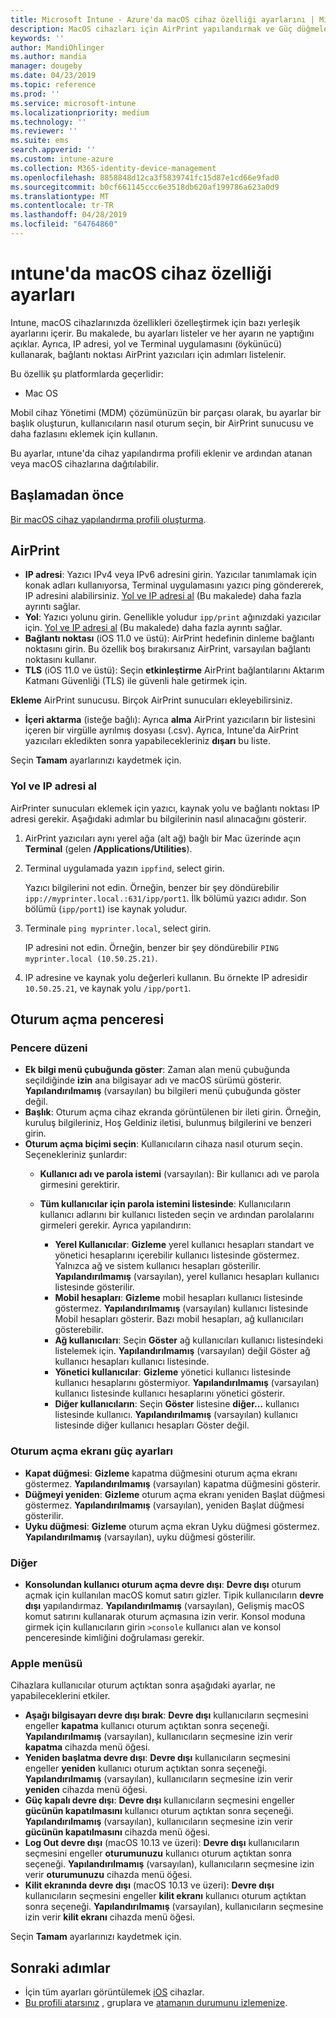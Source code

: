 ```yaml
---
title: Microsoft Intune - Azure'da macOS cihaz özelliği ayarlarını | Microsoft Docs
description: MacOS cihazları için AirPrint yapılandırmak ve Güç düğmelerini Microsoft Intune gösterme veya gizleme için oturum açma penceresinde özelleştirmek için bkz. Ağınızdaki IP adresi, yol ve bir AirPrint sunucusunun bağlantı noktası ayarlarını almak için adımlara bakın. Bu ayarları bir cihaz yapılandırma profilinde de macOS cihaz özellikleri yapılandırmak için kullanın.
keywords: ''
author: MandiOhlinger
ms.author: mandia
manager: dougeby
ms.date: 04/23/2019
ms.topic: reference
ms.prod: ''
ms.service: microsoft-intune
ms.localizationpriority: medium
ms.technology: ''
ms.reviewer: ''
ms.suite: ems
search.appverid: ''
ms.custom: intune-azure
ms.collection: M365-identity-device-management
ms.openlocfilehash: 8858848d12ca3f5839741fc15d87e1cd66e9fad0
ms.sourcegitcommit: b0cf661145ccc6e3518db620af199786a623a0d9
ms.translationtype: MT
ms.contentlocale: tr-TR
ms.lasthandoff: 04/28/2019
ms.locfileid: "64764860"
---
```

# <a name="macos-device-feature-settings-in-intune"></a>ıntune'da macOS cihaz özelliği ayarları

Intune, macOS cihazlarınızda özellikleri özelleştirmek için bazı yerleşik ayarlarını içerir. Bu makalede, bu ayarları listeler ve her ayarın ne yaptığını açıklar. Ayrıca, IP adresi, yol ve Terminal uygulamasını (öykünücü) kullanarak, bağlantı noktası AirPrint yazıcıları için adımları listelenir.

Bu özellik şu platformlarda geçerlidir:

- Mac OS

Mobil cihaz Yönetimi (MDM) çözümünüzün bir parçası olarak, bu ayarlar bir başlık oluşturun, kullanıcıların nasıl oturum seçin, bir AirPrint sunucusu ve daha fazlasını eklemek için kullanın.

Bu ayarlar, ıntune'da cihaz yapılandırma profili eklenir ve ardından atanan veya macOS cihazlarına dağıtılabilir.

## <a name="before-you-begin"></a>Başlamadan önce

[Bir macOS cihaz yapılandırma profili oluşturma](device-features-configure.md).

## <a name="airprint"></a>AirPrint

- **IP adresi**: Yazıcı IPv4 veya IPv6 adresini girin. Yazıcılar tanımlamak için konak adları kullanıyorsa, Terminal uygulamasını yazıcı ping göndererek, IP adresini alabilirsiniz. [Yol ve IP adresi al](#get-the-ip-address-and-path) (Bu makalede) daha fazla ayrıntı sağlar.
- **Yol**: Yazıcı yolunu girin. Genellikle yoludur `ipp/print` ağınızdaki yazıcılar için. [Yol ve IP adresi al](#get-the-ip-address-and-path) (Bu makalede) daha fazla ayrıntı sağlar.
- **Bağlantı noktası** (iOS 11.0 ve üstü): AirPrint hedefinin dinleme bağlantı noktasını girin. Bu özellik boş bırakırsanız AirPrint, varsayılan bağlantı noktasını kullanır.
- **TLS** (iOS 11.0 ve üstü): Seçin **etkinleştirme** AirPrint bağlantılarını Aktarım Katmanı Güvenliği (TLS) ile güvenli hale getirmek için.

**Ekleme** AirPrint sunucusu. Birçok AirPrint sunucuları ekleyebilirsiniz.

- **İçeri aktarma** (isteğe bağlı): Ayrıca **alma** AirPrint yazıcıların bir listesini içeren bir virgülle ayrılmış dosyası (.csv). Ayrıca, Intune'da AirPrint yazıcıları ekledikten sonra yapabilecekleriniz **dışarı** bu liste.

Seçin **Tamam** ayarlarınızı kaydetmek için.

### <a name="get-the-ip-address-and-path"></a>Yol ve IP adresi al

AirPrinter sunucuları eklemek için yazıcı, kaynak yolu ve bağlantı noktası IP adresi gerekir. Aşağıdaki adımlar bu bilgilerinin nasıl alınacağını gösterir.

1. AirPrint yazıcıları aynı yerel ağa (alt ağ) bağlı bir Mac üzerinde açın **Terminal** (gelen **/Applications/Utilities**).
2. Terminal uygulamada yazın `ippfind`, select girin.

    Yazıcı bilgilerini not edin. Örneğin, benzer bir şey döndürebilir `ipp://myprinter.local.:631/ipp/port1`. İlk bölümü yazıcı adıdır. Son bölümü (`ipp/port1`) ise kaynak yoludur.

3. Terminale `ping myprinter.local`, select girin.

   IP adresini not edin. Örneğin, benzer bir şey döndürebilir `PING myprinter.local (10.50.25.21)`.

4. IP adresine ve kaynak yolu değerleri kullanın. Bu örnekte IP adresidir `10.50.25.21`, ve kaynak yolu `/ipp/port1`.

## <a name="login-window"></a>Oturum açma penceresi

### <a name="window-layout"></a>Pencere düzeni

- **Ek bilgi menü çubuğunda göster**: Zaman alan menü çubuğunda seçildiğinde **izin** ana bilgisayar adı ve macOS sürümü gösterir. **Yapılandırılmamış** (varsayılan) bu bilgileri menü çubuğunda göster değil.
- **Başlık**: Oturum açma cihaz ekranda görüntülenen bir ileti girin. Örneğin, kuruluş bilgileriniz, Hoş Geldiniz iletisi, bulunmuş bilgilerini ve benzeri girin.
- **Oturum açma biçimi seçin**: Kullanıcıların cihaza nasıl oturum seçin. Seçenekleriniz şunlardır:
  - **Kullanıcı adı ve parola istemi** (varsayılan): Bir kullanıcı adı ve parola girmesini gerektirir.
  - **Tüm kullanıcılar için parola istemini listesinde**: Kullanıcıların kullanıcı adlarını bir kullanıcı listeden seçin ve ardından parolalarını girmeleri gerekir. Ayrıca yapılandırın:

    - **Yerel Kullanıcılar**: **Gizleme** yerel kullanıcı hesapları standart ve yönetici hesaplarını içerebilir kullanıcı listesinde göstermez. Yalnızca ağ ve sistem kullanıcı hesapları gösterilir. **Yapılandırılmamış** (varsayılan), yerel kullanıcı hesapları kullanıcı listesinde gösterilir.
    - **Mobil hesapları**: **Gizleme** mobil hesapları kullanıcı listesinde göstermez. **Yapılandırılmamış** (varsayılan) kullanıcı listesinde Mobil hesapları gösterir. Bazı mobil hesapları, ağ kullanıcıları gösterebilir.
    - **Ağ kullanıcıları**: Seçin **Göster** ağ kullanıcıları kullanıcı listesindeki listelemek için. **Yapılandırılmamış** (varsayılan) değil Göster ağ kullanıcı hesapları kullanıcı listesinde.
    - **Yönetici kullanıcılar**: **Gizleme** yönetici kullanıcı listesinde kullanıcı hesaplarını göstermiyor. **Yapılandırılmamış** (varsayılan) kullanıcı listesinde kullanıcı hesaplarını yönetici gösterir.
    - **Diğer kullanıcıların**: Seçin **Göster** listesine **diğer...**  kullanıcı listesinde kullanıcı. **Yapılandırılmamış** (varsayılan) kullanıcı listesinde diğer kullanıcı hesapları Göster değil.

### <a name="login-screen-power-settings"></a>Oturum açma ekranı güç ayarları

- **Kapat düğmesi**: **Gizleme** kapatma düğmesini oturum açma ekranı göstermez. **Yapılandırılmamış** (varsayılan) kapatma düğmesini gösterir.
- **Düğmeyi yeniden**: **Gizleme** oturum açma ekranı yeniden Başlat düğmesi göstermez. **Yapılandırılmamış** (varsayılan), yeniden Başlat düğmesi gösterilir.
- **Uyku düğmesi**: **Gizleme** oturum açma ekran Uyku düğmesi göstermez. **Yapılandırılmamış** (varsayılan), uyku düğmesi gösterilir.

### <a name="other"></a>Diğer

- **Konsolundan kullanıcı oturum açma devre dışı**: **Devre dışı** oturum açmak için kullanılan macOS komut satırı gizler. Tipik kullanıcıların **devre dışı** yapılandırmaz. **Yapılandırılmamış** (varsayılan), Gelişmiş macOS komut satırını kullanarak oturum açmasına izin verir. Konsol moduna girmek için kullanıcıların girin `>console` kullanıcı alan ve konsol penceresinde kimliğini doğrulaması gerekir.

### <a name="apple-menu"></a>Apple menüsü

Cihazlara kullanıcılar oturum açtıktan sonra aşağıdaki ayarlar, ne yapabileceklerini etkiler.

- **Aşağı bilgisayarı devre dışı bırak**: **Devre dışı** kullanıcıların seçmesini engeller **kapatma** kullanıcı oturum açtıktan sonra seçeneği. **Yapılandırılmamış** (varsayılan), kullanıcıların seçmesine izin verir **kapatma** cihazda menü öğesi.
- **Yeniden başlatma devre dışı**: **Devre dışı** kullanıcıların seçmesini engeller **yeniden** kullanıcı oturum açtıktan sonra seçeneği. **Yapılandırılmamış** (varsayılan), kullanıcıların seçmesine izin verir **yeniden** cihazda menü öğesi.
- **Güç kapalı devre dışı**: **Devre dışı** kullanıcıların seçmesini engeller **gücünün kapatılmasını** kullanıcı oturum açtıktan sonra seçeneği. **Yapılandırılmamış** (varsayılan), kullanıcıların seçmesine izin verir **gücünün kapatılmasını** cihazda menü öğesi.
- **Log Out devre dışı** (macOS 10.13 ve üzeri): **Devre dışı** kullanıcıların seçmesini engeller **oturumunuzu** kullanıcı oturum açtıktan sonra seçeneği. **Yapılandırılmamış** (varsayılan), kullanıcıların seçmesine izin verir **oturumunuzu** cihazda menü öğesi.
- **Kilit ekranında devre dışı** (macOS 10.13 ve üzeri): **Devre dışı** kullanıcıların seçmesini engeller **kilit ekranı** kullanıcı oturum açtıktan sonra seçeneği. **Yapılandırılmamış** (varsayılan), kullanıcıların seçmesine izin verir **kilit ekranı** cihazda menü öğesi.

Seçin **Tamam** ayarlarınızı kaydetmek için.

## <a name="next-steps"></a>Sonraki adımlar

- İçin tüm ayarları görüntülemek [iOS](ios-device-features-settings.md) cihazlar.
- [Bu profili atarsınız](device-profile-assign.md) , gruplara ve [atamanın durumunu izlemenize](device-profile-monitor.md).

